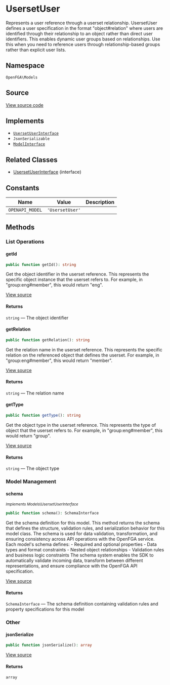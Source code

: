 # UsersetUser

Represents a user reference through a userset relationship. UsersetUser defines a user specification in the format &quot;object#relation&quot; where users are identified through their relationship to an object rather than direct user identifiers. This enables dynamic user groups based on relationships. Use this when you need to reference users through relationship-based groups rather than explicit user lists.

## Namespace
`OpenFGA\Models`

## Source
[View source code](https://github.com/evansims/openfga-php/blob/main/src/Models/UsersetUser.php)

## Implements
* [`UsersetUserInterface`](UsersetUserInterface.md)
* `JsonSerializable`
* [`ModelInterface`](ModelInterface.md)

## Related Classes
* [UsersetUserInterface](Models/UsersetUserInterface.md) (interface)

## Constants
| Name | Value | Description |
|------|-------|-------------|
| `OPENAPI_MODEL` | `'UsersetUser'` |  |

## Methods

### List Operations
#### getId

```php
public function getId(): string
```

Get the object identifier in the userset reference. This represents the specific object instance that the userset refers to. For example, in &quot;group:eng#member&quot;, this would return &quot;eng&quot;.

[View source](https://github.com/evansims/openfga-php/blob/main/src/Models/UsersetUser.php#L59)

#### Returns
`string` — The object identifier
#### getRelation

```php
public function getRelation(): string
```

Get the relation name in the userset reference. This represents the specific relation on the referenced object that defines the userset. For example, in &quot;group:eng#member&quot;, this would return &quot;member&quot;.

[View source](https://github.com/evansims/openfga-php/blob/main/src/Models/UsersetUser.php#L68)

#### Returns
`string` — The relation name
#### getType

```php
public function getType(): string
```

Get the object type in the userset reference. This represents the type of object that the userset refers to. For example, in &quot;group:eng#member&quot;, this would return &quot;group&quot;.

[View source](https://github.com/evansims/openfga-php/blob/main/src/Models/UsersetUser.php#L77)

#### Returns
`string` — The object type
### Model Management
#### schema

*<small>Implements Models\UsersetUserInterface</small>*

```php
public function schema(): SchemaInterface
```

Get the schema definition for this model. This method returns the schema that defines the structure, validation rules, and serialization behavior for this model class. The schema is used for data validation, transformation, and ensuring consistency across API operations with the OpenFGA service. Each model&#039;s schema defines: - Required and optional properties - Data types and format constraints - Nested object relationships - Validation rules and business logic constraints The schema system enables the SDK to automatically validate incoming data, transform between different representations, and ensure compliance with the OpenFGA API specification.

[View source](https://github.com/evansims/openfga-php/blob/main/src/Models/ModelInterface.php#L52)

#### Returns
`SchemaInterface` — The schema definition containing validation rules and property specifications for this model
### Other
#### jsonSerialize

```php
public function jsonSerialize(): array
```

[View source](https://github.com/evansims/openfga-php/blob/main/src/Models/UsersetUser.php#L86)

#### Returns
`array`
